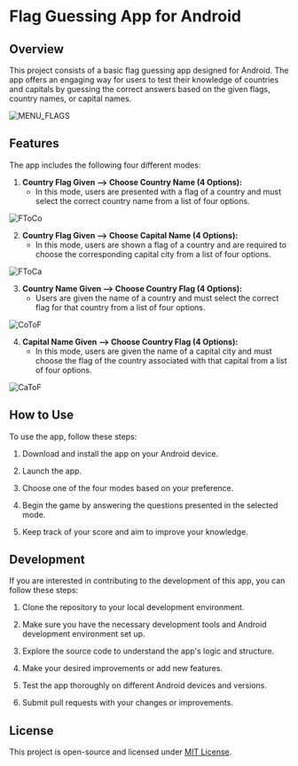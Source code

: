 # Flag Guessing App for Android

## Overview

This project consists of a basic flag guessing app designed for Android. 
The app offers an engaging way for users to test their knowledge of countries and capitals 
by guessing the correct answers based on the given flags, country names, or capital names.

![MENU_FLAGS](images/MENU_FLAGS.png)

## Features

The app includes the following four different modes:

1. **Country Flag Given --> Choose Country Name (4 Options):**
    - In this mode, users are presented with a flag of a country and must select the correct country name from a list of four options.

![FToCo](images/FToCo.png)

2. **Country Flag Given --> Choose Capital Name (4 Options):**
    - In this mode, users are shown a flag of a country and are required to choose the corresponding capital city from a list of four options.

![FToCa](images/FToCa.png)

3. **Country Name Given --> Choose Country Flag (4 Options):**
    - Users are given the name of a country and must select the correct flag for that country from a list of four options.

![CoToF](images/CoToF.png)

4. **Capital Name Given --> Choose Country Flag (4 Options):**
    - In this mode, users are given the name of a capital city and must choose the flag of the country associated with that capital from a list of four options.

![CaToF](images/CaToF.png)

## How to Use

To use the app, follow these steps:

1. Download and install the app on your Android device.

2. Launch the app.

3. Choose one of the four modes based on your preference.

4. Begin the game by answering the questions presented in the selected mode.

5. Keep track of your score and aim to improve your knowledge.

## Development

If you are interested in contributing to the development of this app, you can follow these steps:

1. Clone the repository to your local development environment.

2. Make sure you have the necessary development tools and Android development environment set up.

3. Explore the source code to understand the app's logic and structure.

4. Make your desired improvements or add new features.

5. Test the app thoroughly on different Android devices and versions.

6. Submit pull requests with your changes or improvements.

## License

This project is open-source and licensed under [MIT License](LICENSE).